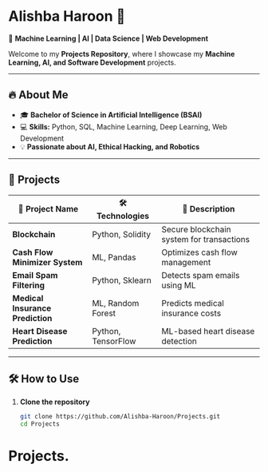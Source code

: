 # **Alishba Haroon** 🌟  
🚀 **Machine Learning | AI | Data Science | Web Development**  

Welcome to my **Projects Repository**, where I showcase my **Machine Learning, AI, and Software Development** projects.  

---

## 🔥 **About Me**  
- 🎓 **Bachelor of Science in Artificial Intelligence (BSAI)**  
- 💻 **Skills:** Python, SQL, Machine Learning, Deep Learning, Web Development    
- 💡 **Passionate about AI, Ethical Hacking, and Robotics**  

---

## 📌 **Projects**  
| 📂 Project Name | 🛠 Technologies | 📖 Description |  
|---------------|---------------|----------------|  
| **Blockchain** | Python, Solidity | Secure blockchain system for transactions |  
| **Cash Flow Minimizer System** | ML, Pandas | Optimizes cash flow management |  
| **Email Spam Filtering** | Python, Sklearn | Detects spam emails using ML |  
| **Medical Insurance Prediction** | ML, Random Forest | Predicts medical insurance costs |  
| **Heart Disease Prediction** | Python, TensorFlow | ML-based heart disease detection |  

---

## 🛠 **How to Use**  
1. **Clone the repository**  
   ```sh
   git clone https://github.com/Alishba-Haroon/Projects.git
   cd Projects
# Projects.
